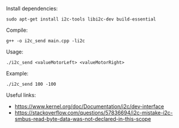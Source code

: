 

Install dependencies:
```
sudo apt-get install i2c-tools libi2c-dev build-essential
```

Compile:
```
g++ -o i2c_send main.cpp -li2c
```

Usage:
```
./i2c_send <valueMotorLeft> <valueMotorRight>
```

Example:
```
./i2c_send 100 -100
```

Useful links:
- https://www.kernel.org/doc/Documentation/i2c/dev-interface
- https://stackoverflow.com/questions/57836694/i2c-mistake-i2c-smbus-read-byte-data-was-not-declared-in-this-scope
